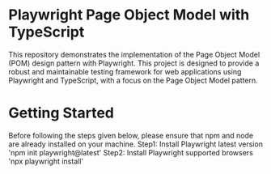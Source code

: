 # Playwright Page Object Model with TypeScript

This repository demonstrates the implementation of the Page Object Model (POM) design pattern with Playwright. This project is designed to provide a robust and maintainable testing framework for web applications using Playwright and TypeScript, with a focus on the Page Object Model pattern.

# Getting Started
Before following the steps given below, please ensure that npm and node are already installed on your machine.
Step1: Install Playwright latest version 'npm init playwright@latest'
Step2: Install Playwright supported browsers 'npx playwright install'